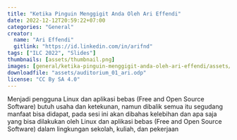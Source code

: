 ```yaml
---
title: "Ketika Pinguin Menggigit Anda Oleh Ari Effendi"
date: 2022-12-12T20:59:22+07:00
categories: "General"
creator: 
  name: "Ari Effendi"
  gitlink: "https://id.linkedin.com/in/arifnd"
tags: ["ILC 2022", "Slides"]
thumbnails: [assets/thumbnail.png]
images: [general/ketika-pinguin-menggigit-anda-oleh-ari-effendi/assets/thumbnail.png]
downloadfile: "assets/auditorium_01_ari.odp"
license: "CC By SA 4.0"
---
```

Menjadi pengguna Linux dan aplikasi bebas (Free and Open Source Software) butuh usaha dan ketekunan, namun dibalik semua itu segudang manfaat bisa didapat, pada sesi ini akan dibahas kelebihan dan apa saja yang bisa dilakukan oleh Linux dan aplikasi bebas (Free and Open Source Software) dalam lingkungan sekolah, kuliah, dan pekerjaan